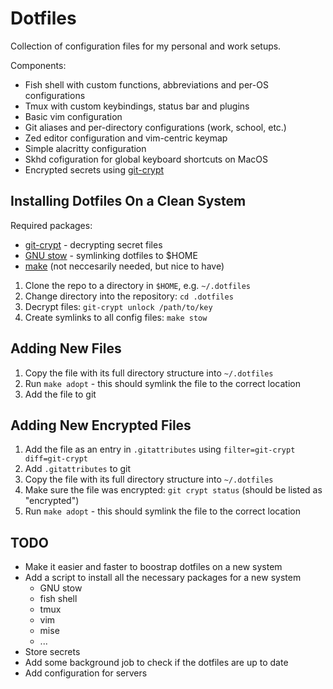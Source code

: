 # Dotfiles

Collection of configuration files for my personal and work setups.

Components:
- Fish shell with custom functions, abbreviations and per-OS configurations
- Tmux with custom keybindings, status bar and plugins
- Basic vim configuration
- Git aliases and per-directory configurations (work, school, etc.)
- Zed editor configuration and vim-centric keymap
- Simple alacritty configuration
- Skhd cofiguration for global keyboard shortcuts on MacOS
- Encrypted secrets using [git-crypt](https://www.agwa.name/projects/git-crypt/)

## Installing Dotfiles On a Clean System

Required packages:
- [git-crypt](https://www.agwa.name/projects/git-crypt/) - decrypting secret files
- [GNU stow](https://www.gnu.org/software/stow/) - symlinking dotfiles to $HOME
- [make](https://www.gnu.org/software/make/) (not neccesarily needed, but nice to have)

1. Clone the repo to a directory in `$HOME`, e.g. `~/.dotfiles`
2. Change directory into the repository: `cd .dotfiles`
3. Decrypt files: `git-crypt unlock /path/to/key`
4. Create symlinks to all config files: `make stow`

## Adding New Files

1. Copy the file with its full directory structure into `~/.dotfiles`
2. Run `make adopt` - this should symlink the file to the correct location
3. Add the file to git

## Adding New Encrypted Files

1. Add the file as an entry in `.gitattributes` using `filter=git-crypt diff=git-crypt`
2. Add `.gitattributes` to git
3. Copy the file with its full directory structure into `~/.dotfiles`
4. Make sure the file was encrypted: `git crypt status` (should be listed as "encrypted")
5. Run `make adopt` - this should symlink the file to the correct location

## TODO

- Make it easier and faster to boostrap dotfiles on a new system
- Add a script to install all the necessary packages for a new system
  - GNU stow
  - fish shell
  - tmux
  - vim
  - mise
  - ...
- Store secrets
- Add some background job to check if the dotfiles are up to date
- Add configuration for servers
